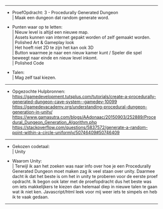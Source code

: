 ---------------------------------------------------------------------------------------------------------------------------
- ProefOpdracht: 3 - Procedurally Generated Dungeon<br />
| Maak een dungeon dat random generate word.

- Punten waar op te letten:<br />
| Nieuw level is altijd een nieuwe map.<br />
| Assets kunnen van internet gepakt worden of zelf gemaakt worden.<br />
| Polished Art & Gameplay look<br />
| Het hoeft niet 2D te zijn het kan ook 3D<br />
| Button waarmee je naar een nieuw kamer kunt / Speler die spel beweegt naar einde en nieuw level inkomt.<br />
| Polished Code<br />

- Talen:<br />
| Mag zelf taal kiezen.

---------------------------------------------------------------------------------------------------------------------------

- Opgezochte Hulpbronnen:<br />
https://gamedevelopment.tutsplus.com/tutorials/create-a-procedurally-generated-dungeon-cave-system--gamedev-10099<br />
https://gamedevacademy.org/understanding-procedural-dungeon-generation-in-unity/<br />
https://www.gamasutra.com/blogs/AAdonaac/20150903/252889/Procedural_Dungeon_Generation_Algorithm.php<br />
https://stackoverflow.com/questions/5837572/generate-a-random-point-within-a-circle-uniformly/50746409#50746409<br />

---------------------------------------------------------------------------------------------------------------------------

- Gekozen codetaal:<br />
| Unity

- Waarom Unity:<br />
| Terwijl ik aan het zoeken was naar info over hoe je een Procedurally Generated Dungeon moet maken zag ik veel staan over unity. Daarmee dacht ik dat het beste is om het in unity te proberen voor de eerste proef opdracht. Ik begon ook later met de proefopdracht dus het beste was om iets makkelijkers te kiezen dan helemaal diep in nieuwe talen te gaan wat ik niet ken. Javascript/html leek voor mij weer iets te simpels en heb ik te vaak gedaan.

---------------------------------------------------------------------------------------------------------------------------

